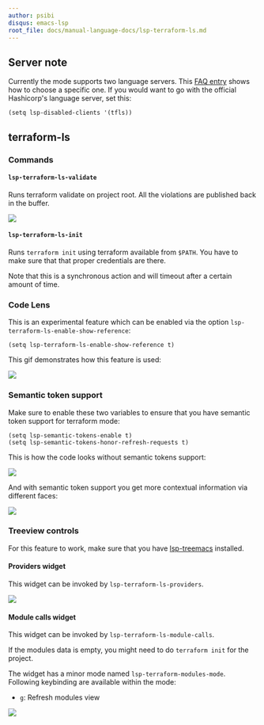 ```yaml
---
author: psibi
disqus: emacs-lsp
root_file: docs/manual-language-docs/lsp-terraform-ls.md
---
```


## Server note

Currently the mode supports two language servers. This [FAQ entry](https://emacs-lsp.github.io/lsp-mode/page/faq/#i-have-multiple-language-servers-registered-for-language-foo-which-one-will-be-used-when-opening-a-project)
shows how to choose a specific one. If you would want to go with the
official Hashicorp's language server, set this:

``` emacs-lisp
(setq lsp-disabled-clients '(tfls))
```

## terraform-ls

### Commands

#### `lsp-terraform-ls-validate`

Runs terraform validate on project root. All the violations are
published back in the buffer.

![](../examples/lsp-terraform-validate.png)

#### `lsp-terraform-ls-init`

Runs `terraform init` using terraform available from `$PATH`. You have
to make sure that that proper credentials are there.

Note that this is a synchronous action and will timeout after a
certain amount of time.

### Code Lens

This is an experimental feature which can be enabled via the option
`lsp-terraform-ls-enable-show-reference`:

``` emacs-lisp
(setq lsp-terraform-ls-enable-show-reference t)
```

This gif demonstrates how this feature is used:

![](../examples/lsp-terraform-code-lens-refs.gif)

### Semantic token support

Make sure to enable these two variables to ensure that you have
semantic token support for terraform mode:

``` emacs-lisp
(setq lsp-semantic-tokens-enable t)
(setq lsp-semantic-tokens-honor-refresh-requests t)
```

This is how the code looks without semantic tokens support:

![](../examples/lsp-terraform-without-semantic-token.png)

And with semantic token support you get more contextual information
via different faces:

![](../examples/lsp-terraform-with-semantic-token.png)

### Treeview controls

For this feature to work, make sure that you have [lsp-treemacs](https://github.com/emacs-lsp/lsp-treemacs)
installed.

#### Providers widget

This widget can be invoked by `lsp-terraform-ls-providers`.

![](../examples/lsp-terraform-providers-treemacs.png)

#### Module calls widget

This widget can be invoked by `lsp-terraform-ls-module-calls`.

If the modules data is empty, you might need to do `terraform init`
for the project.

The widget has a minor mode named
`lsp-terraform-modules-mode`. Following keybinding are available
within the mode:

- `g`: Refresh modules view

![](../examples/lsp-terraform-modules-treemacs.png)
